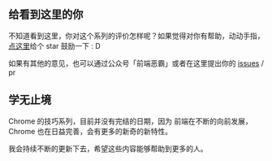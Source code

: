 ## 给看到这里的你

不知道看到这里，你对这个系列的评价怎样呢？如果觉得对你有帮助，动动手指，[点这里](https://github.com/dendoink/FrontendWingman)给个 star 鼓励一下 : D 

如果有其他的意见，也可以通过公众号「前端恶霸」或者在这里提出你的 [issues](https://github.com/dendoink/FrontendWingman/issues/1) / pr 

## 学无止境

Chrome 的技巧系列，目前并没有完结的日期，因为 前端在不断的向前发展，Chrome 也在日益完善，会有更多的新奇的新特性。

我会持续不断的更新下去，希望这些内容能够帮助到更多的人。
